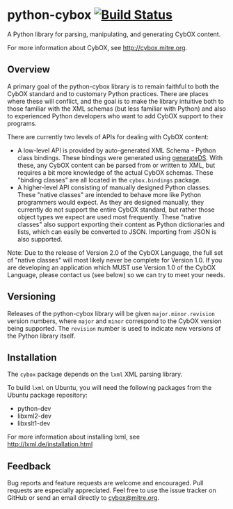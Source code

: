 # python-cybox [![Build Status](https://travis-ci.org/CybOXProject/python-cybox.png?branch=cybox1.0)](https://travis-ci.org/CybOXProject/python-cybox)
A Python library for parsing, manipulating, and generating CybOX content.

For more information about CybOX, see http://cybox.mitre.org.


## Overview

A primary goal of the python-cybox library is to remain faithful to both the
CybOX standard and to customary Python practices. There are places where these
will conflict, and the goal is to make the library intuitive both to those
familiar with the XML schemas (but less familiar with Python) and also to
experienced Python developers who want to add CybOX support to their programs.

There are currently two levels of APIs for dealing with CybOX content:

- A low-level API is provided by auto-generated XML Schema - Python class
  bindings. These bindings were generated using
  [generateDS](http://www.rexx.com/~dkuhlman/generateDS.html). With these,
  any CybOX content can be parsed from or written to XML, but requires a bit
  more knowledge of the actual CybOX schemas. These "binding classes" are all
  located in the `cybox.bindings` package.
- A higher-level API consisting of manually designed Python classes. These
  "native classes" are intended to behave more like Python programmers would
  expect. As they are designed manually, they currently do not support the
  entire CybOX standard, but rather those object types we expect are used most
  frequently. These "native classes" also support exporting their content as
  Python dictionaries and lists, which can easily be converted to JSON.
  Importing from JSON is also supported.

Note: Due to the release of Version 2.0 of the CybOX Language, the full set of
"native classes" will most likely never be complete for Version 1.0. If you are
developing an application which MUST use Version 1.0 of the CybOX Language,
please contact us (see below) so we can try to meet your needs.


## Versioning

Releases of the python-cybox library will be given `major.minor.revision`
version numbers, where `major` and `minor` correspond to the CybOX version
being supported. The `revision` number is used to indicate new versions of
the Python library itself.


## Installation

The `cybox` package depends on the `lxml` XML parsing library.

To build `lxml` on Ubuntu, you will need the following packages from the
Ubuntu package repository:

* python-dev
* libxml2-dev
* libxslt1-dev

For more information about installing lxml, see
http://lxml.de/installation.html


## Feedback

Bug reports and feature requests are welcome and encouraged. Pull requests are
especially appreciated. Feel free to use the issue tracker on GitHub or send
an email directly to cybox@mitre.org.
